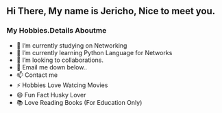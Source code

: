 ## Hi There, My name is Jericho, Nice to meet you. ##

### My Hobbies.Details Aboutme ###
- 🔭 I’m currently studying on Networking
- 🌱 I’m currently learning Python Language for Networks
- 👯 I’m looking to collaborations.
- 💬 Email me down below..
- 📫 Contact me
- ⚡ Hobbies Love Watcing Movies
- 😄 Fun Fact Husky Lover
- 📚 Love Reading Books (For Education Only)



<!---
JerichoQuirong/JerichoQuirong is a ✨ special ✨ repository because its `README.md` (this file) appears on your GitHub profile.
You can click the Preview link to take a look at your changes.
--->
